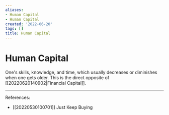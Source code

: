 ```yaml
---
aliases:
- Human Capital
- Human Capital
created: '2022-06-20'
tags: []
title: Human Capital
---
```


# Human Capital

One's skills, knowledge, and time, which usually decreases or diminishes when one gets older. This is the direct opposite of [[20220620140902|Financial Capital]].

---
References:
- [[20220530100701]] Just Keep Buying